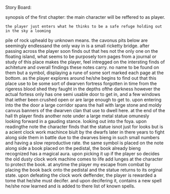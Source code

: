 Story Board:

synopsis of the first chapter:
the main character will be reffered to as player.

	the player just enters what he thinks to be a safe refuge holding out in the sky a looming
pile of rock upheald by unknown means. the cavonus pits below are seemingly endlessand the only way 
in is a small ricketty bridge. after passing across the player soon finds out that hes not the
only one on the floating island, what seems to be purposely torn pages from a journal or study
of this place makes the player, feel intregged on the intersting finds of achiteture and overall
findings these notes carry. no name to be found on them but a symbol, displaying a rune of some sort 
marked each page at the bottom. 
	as the player explores around he/she begins to find out that this place use to be some sort
of dwarven fortress forgotten in time from the rigeress blood shed they faught in the depths ofthe darkness
however the actual fortess only has one semi usable door to get in, and a few windows that iether been crushed
open or are large enough to get to. upon entering into the the door a large corridor spans the hall with
large stone and moldy canvus banners of the dwarven clan that use to dwell here. at the end of the hall
th player finds another note under a large metal statue omunesly looking forward in a gauding stance. looking out
into the foya. upon readingthe note the character finds that the statue isnot just for looks but is a acient 
clock work machince biult by the dwarfs later in there years to fight along side them in battle due to the dwarves
bieng in such small numbers and having a slow reproductive rate. the same symbol is placed on the note along side
a book placed on the pedistal, the book already bieng recognized has a magical aura. upon picking it up if the player so decides
the old dusty clock work machine comes to life add lunges at the character to protect the book.
<player battle Vs clock work deffender x1 > 
	at anytime the player my escape from combat by placing the book back onto the pedistal and the statue returns
to its orginal state.
	upon defeating the clock work deffender, the player is rewarded a tome that he/she must decifer. and upon decifering
it, contains a new spell he/she now learned and is added to there list of known spells. 